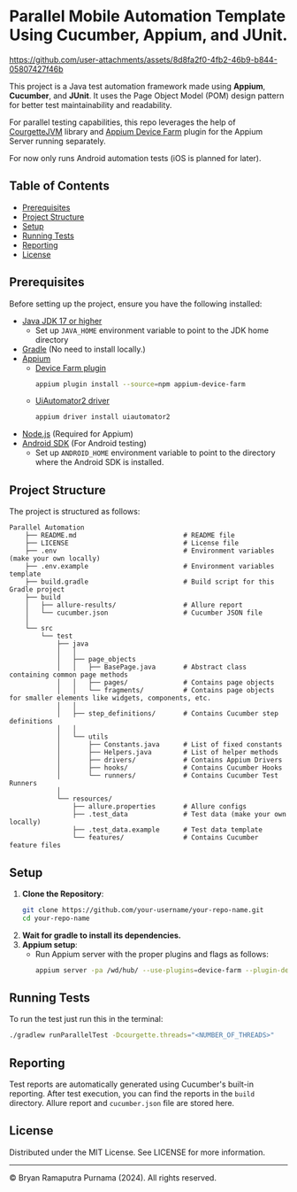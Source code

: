 # Parallel Mobile Automation Template Using Cucumber, Appium, and JUnit.



https://github.com/user-attachments/assets/8d8fa2f0-4fb2-46b9-b844-05807427f46b


This project is a Java test automation framework made using **Appium**, **Cucumber**, and **JUnit**. It uses the Page
Object Model (POM) design pattern for better test maintainability and readability.

For parallel testing capabilities, this repo leverages the help of [CourgetteJVM](https://github.com/prashant-ramcharan/courgette-jvm) library and [Appium Device Farm](https://devicefarm.org/) plugin for the Appium Server running separately.

For now only runs Android automation tests (iOS is planned for later).

## Table of Contents

- [Prerequisites](#prerequisites)
- [Project Structure](#project-structure)
- [Setup](#setup)
- [Running Tests](#running-tests)
- [Reporting](#reporting)
- [License](#license)

## Prerequisites

Before setting up the project, ensure you have the following installed:

- [Java JDK 17 or higher](https://www.graalvm.org/release-notes/JDK_17/)
    - Set up `JAVA_HOME` environment variable to point to the JDK home directory
- [Gradle](https://docs.gradle.org/current/userguide/installation.html) (No need to install locally.)
- [Appium](http://appium.io/docs/en/about-appium/getting-started/)
    - [Device Farm plugin](https://devicefarm.org/setup/#installation-server)
      ```bash
      appium plugin install --source=npm appium-device-farm
      ```
    - [UiAutomator2 driver](https://appium.io/docs/en/2.3/quickstart/uiauto2-driver/)
       ```bash
      appium driver install uiautomator2
      ```
- [Node.js](https://nodejs.org/en/download/) (Required for Appium)
- [Android SDK](https://developer.android.com/studio) (For Android testing)
    - Set up `ANDROID_HOME` environment variable to point to the directory where the Android SDK is installed.

## Project Structure

The project is structured as follows:

```
Parallel Automation
    ├── README.md                           # README file
    ├── LICENSE                             # License file
    ├── .env                                # Environment variables (make your own locally)
    ├── .env.example                        # Environment variables template
    ├── build.gradle                        # Build script for this Gradle project
    ├── build
    │   ├── allure-results/                 # Allure report
    │   └── cucumber.json                   # Cucumber JSON file
    │
    └── src
        └── test
            ├── java
            │   │
            │   ├── page_objects
            │   │   ├── BasePage.java       # Abstract class containing common page methods
            │   │   ├── pages/              # Contains page objects
            │   │   └── fragments/          # Contains page objects for smaller elements like widgets, components, etc.
            │   │
            │   ├── step_definitions/       # Contains Cucumber step definitions
            │   │
            │   └── utils
            │       ├── Constants.java      # List of fixed constants
            │       ├── Helpers.java        # List of helper methods
            │       ├── drivers/            # Contains Appium Drivers
            │       ├── hooks/              # Contains Cucumber Hooks
            │       └── runners/            # Contains Cucumber Test Runners
            │
            └── resources/
                ├── allure.properties       # Allure configs
                ├── .test_data              # Test data (make your own locally)
                ├── .test_data.example      # Test data template
                └── features/               # Contains Cucumber feature files
```

## Setup

1. **Clone the Repository**:
    ```bash
    git clone https://github.com/your-username/your-repo-name.git
    cd your-repo-name
    ```
2. **Wait for gradle to install its dependencies.**
3. **Appium setup**:
    - Run Appium server with the proper plugins and flags as follows:
      ```bash
      appium server -pa /wd/hub/ --use-plugins=device-farm --plugin-device-farm-platform=android
      ```

## Running Tests

To run the test just run this in the terminal:

```bash
./gradlew runParallelTest -Dcourgette.threads="<NUMBER_OF_THREADS>"
```

## Reporting

Test reports are automatically generated using Cucumber's built-in reporting. After test execution, you can find the
reports in the `build` directory. Allure report and `cucumber.json` file are stored here.

## License

Distributed under the MIT License. See LICENSE for more information.

---

© Bryan Ramaputra Purnama (2024). All rights reserved.
